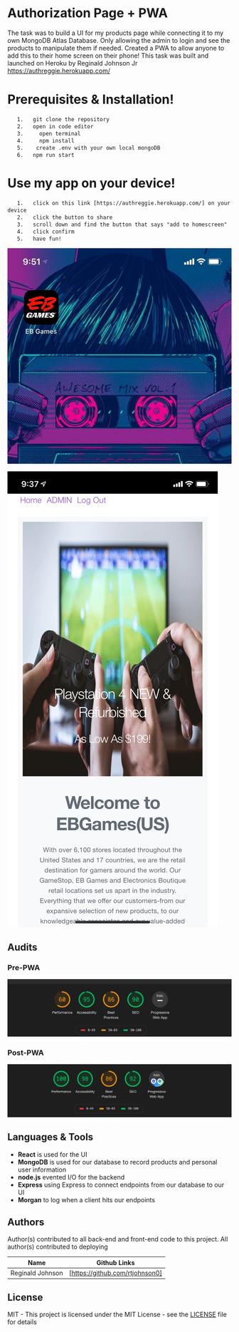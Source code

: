 # Authorization Page + PWA



The task was to build a UI for my products page while connecting it to my own MongoDB Atlas Database. Only allowing the admin to login and see the products to manipulate them if needed. Created a PWA to allow anyone to add this to their home screen on their phone! This task was built and launched on Heroku by Reginald Johnson Jr
https://authreggie.herokuapp.com/

# Prerequisites & Installation!
```
   1.   git clone the repository
   2.   open in code editor
   3.     open terminal
   4.     npm install
   5.    create .env with your own local mongoDB
   6.   npm run start
  ```
  
  # Use my app on your device!
```
   1.   click on this link [https://authreggie.herokuapp.com/] on your device
   2.   click the button to share 
   3.   scroll down and find the button that says "add to homescreen"
   4.   click confirm
   5.   have fun!
  ```
  ![ ](client/public/images/iphoneEB.jpg)
  
  ![ ](client/public/images/EBGAMES.png)
  
  
  ##  Audits
  
  ### Pre-PWA
  
  ![ ](audits/newDoc.png)
  
  ### Post-PWA
  
  ![ ](audits/postaudit.png)


##  Languages & Tools
  - __React__ is used for the UI
  - __MongoDB__ is used for our database to record products and personal user information
  - __node.js__  evented I/O for the backend
  - __Express__ using Express to connect endpoints from our database to our UI
  - __Morgan__ to log when a client hits our endpoints
 



## Authors

Author(s) contributed to all back-end and front-end code to this project. All author(s) contributed to deploying

| Name | Github Links |
| ------ | ------ |
| Reginald Johnson | [https://github.com/rtjohnson0]|









License
----

MIT - This project is licensed under the MIT License - see the [LICENSE](LICENSE) file for details



   

